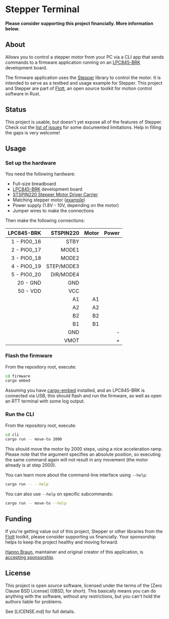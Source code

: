 # Stepper Terminal

**Please consider supporting this project financially. More information below.**

## About

Allows you to control a stepper motor from your PC via a CLI app that sends commands to a firmware application running on an [LPC845-BRK] development board.

The firmware application uses the [Stepper] library to control the motor. It is intended to serve as a testbed and usage example for Stepper. This project and Stepper are part of [Flott], an open source toolkit for motion control software in Rust.


## Status

This project is usable, but doesn't yet expose all of the features of Stepper. Check out the [list of issues](https://github.com/flott-motion/stepper-terminal/issues) for some documented limitations. Help in filling the gaps is very welcome!


## Usage

### Set up the hardware

You need the following hardware:

- Full-size breadboard
- [LPC845-BRK] development board
- [STSPIN220 Stepper Motor Driver Carrier](https://www.pololu.com/product/2876)
- Matching stepper motor ([example](https://www.pololu.com/product/1208))
- Power supply (1.8V - 10V, depending on the motor)
- Jumper wires to make the connections

Then make the following connections:

| LPC845-BRK  | STSPIN220  | Motor | Power |
| ----------: | ---------: | ----: | ----: |
| 1 - PIO0_16 |       STBY |       |       |
| 2 - PIO0_17 |      MODE1 |       |       |
| 3 - PIO0_18 |      MODE2 |       |       |
| 4 - PIO0_19 | STEP/MODE3 |       |       |
| 5 - PIO0_20 |  DIR/MODE4 |       |       |
|    20 - GND |        GND |       |       |
|    50 - VDD |        VCC |       |       |
|             |         A1 |    A1 |       |
|             |         A2 |    A2 |       |
|             |         B2 |    B2 |       |
|             |         B1 |    B1 |       |
|             |        GND |       |     - |
|             |       VMOT |       |     + |



### Flash the firmware

From the repository root, execute:

``` bash
cd firmware
cargo embed
```

Assuming you have [cargo-embed](https://github.com/probe-rs/cargo-embed) installed, and an LPC845-BRK is connected via USB, this should flash and run the firmware, as well as open an RTT terminal with some log output.

### Run the CLI

From the repository root, execute:

``` bash
cd cli
cargo run -- move-to 2000
```

This should move the motor by 2000 steps, using a nice acceleration ramp. Please note that the argument specifies an absolute position, so executing the same command again will not result in any movement (the motor already is at step 2000).

You can learn more about the command-line interface using `--help`:

``` bash
cargo run -- --help
```

You can also use `--help` on specific subcommands:

``` bash
cargo run -- move-to --help
```


## Funding

If you're getting value out of this project, Stepper or other libraries from the [Flott] toolkit, please consider supporting us financially. Your sponsorship helps to keep the project healthy and moving forward.

[Hanno Braun][@hannobraun], maintainer and original creator of this application, is [accepting sponsorship](https://github.com/sponsors/hannobraun).


## License

This project is open source software, licensed under the terms of the [Zero Clause BSD License] (0BSD, for short). This basically means you can do anything with the software, without any restrictions, but you can't hold the authors liable for problems.

See [LICENSE.md] for full details.


[LPC845-BRK]: https://www.nxp.com/products/processors-and-microcontrollers/arm-microcontrollers/general-purpose-mcus/lpc800-cortex-m0-plus-/lpc845-breakout-board-for-lpc84x-family-mcus:LPC845-BRK
[Stepper]: https://crates.io/crates/stepper
[Flott]: https://flott-motion.org/

[@hannobraun]: https://github.com/hannobraun
